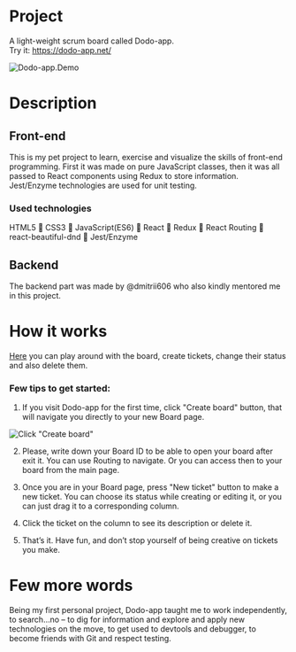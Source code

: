 # Project
A light-weight scrum board called Dodo-app.<br>
Try it: https://dodo-app.net/

![Dodo-app.Demo](https://i.ibb.co/mhZH3rB/Frame-1board.png)
# Description
## Front-end
This is my pet project to learn, exercise and visualize the skills of front-end programming. First it was made on pure JavaScript classes, then it was all passed to React components using Redux to store information. Jest/Enzyme technologies are used for unit testing. 
### Used technologies
HTML5 🔸 CSS3 🔸 JavaScript(ES6) 🔸 React 🔸 Redux 🔸 React Routing 🔸 react-beautiful-dnd 🔸 Jest/Enzyme
## Backend
The backend part was made by @dmitrii606 who also kindly mentored me in this project. 
# How it works
[Here]( https://dodo-app.net/) you can play around with the board, create tickets, change their status and also delete them.
### Few tips to get started:
1.	If you visit Dodo-app for the first time, click "Create board" button, that will navigate you directly to your new Board page.

![Click "Create board"](https://i.ibb.co/xHCDwFN/Frame-1main-S.png)

2.	Please, write down your Board ID to be able to open your board after exit it. You can use Routing to navigate. Or you can access then to your board from the main page.

3.	Once you are in your Board page, press "New ticket" button to make a new ticket. You can choose its status while creating or editing it, or you can just drag it to a corresponding column. 
4.	Click the ticket on the column to see its description or delete it. 
5.	That’s it. Have fun, and don’t stop yourself of being creative on tickets you make.
# Few more words
Being my first personal project, Dodo-app taught me to work independently, to search…no – to dig for information and explore and apply new technologies on the move, to get used to devtools and debugger, to become friends with Git and respect testing. 
